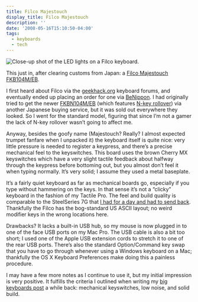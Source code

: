 ```yaml
---
title: Filco Majestouch
display_title: Filco Majestouch
description: ''
date: '2008-05-16T15:10:50-04:00'
tags:
  - keyboards
  - tech
---
```

![Close-up shot of the LED lights on a Filco keyboard.](filco-majestouch.jpg "Filco Majestouch")

This just in, after clearing customs from Japan: a [Filco Majestouch FKB104M/EB](http://diatec.co.jp/en/det.php?prod_c=371).

I first heard about Filco via the [geekhack.org](http://geekhack.org) keyboard forums, and eventually ended up placing an order for one via [BeNippon](http://benippon.com/). I had originally tried to get the newer [FKBN104M/EB](http://diatec.co.jp/en/det.php?prod_c=522) (which features [N-key rollover](http://en.wikipedia.org/wiki/Rollover_(key)#N-key_rollover)) via another Japanese buying service, but it was sold out everywhere they looked. So I went for the standard model, figuring that since I’m not a gamer the lack of N-key rollover wasn’t going to affect me.

Anyway, besides the goofy name (Majestouch? Really? I almost expected trumpet fanfare when I unpacked it) the keyboard itself is quite nice: very little pressure is needed to register a keypress, and there’s a precise mechanical feel to the keyswitches. This board uses the brown Cherry MX keyswitches which have a very slight tactile feedback about halfway through the keypress before bottoming out, but you almost don’t feel it when typing normally. It’s very solid; I assume they used a metal baseplate.

It’s a fairly quiet keyboard as far as mechanical boards go, especially if you type without hammering on the keys. In that sense it’s not a “clicky” keyboard in the fashion of my Tactile Pro. The feel and build quality is comparable to the SteelSeries 7G that [I had for a day and had to send back](/posts/keyboards-extended-ii/). Thankfully the Filco has the bog-standard US ASCII layout; no weird modifier keys in the wrong locations here.

Drawbacks? It lacks a built-in USB hub, so my mouse is now plugged in to one of the face USB ports on my Mac Pro. The USB cable is also a bit too short; I used one of the Apple USB extension cords to stretch it to one of the rear USB ports. There’s also the standard Option/Command key swap that you have to go through whenever using a Windows keyboard on a Mac; thankfully the OS X Keyboard Preferences make doing this a painless procedure.

I may have a few more notes as I continue to use it, but my initial impression is very positive. It fulfills the criteria I outlined when writing my [big keyboards post](/posts/keyboards-keyboards/) a while back: mechanical keyswitches, low noise, and solid build.
